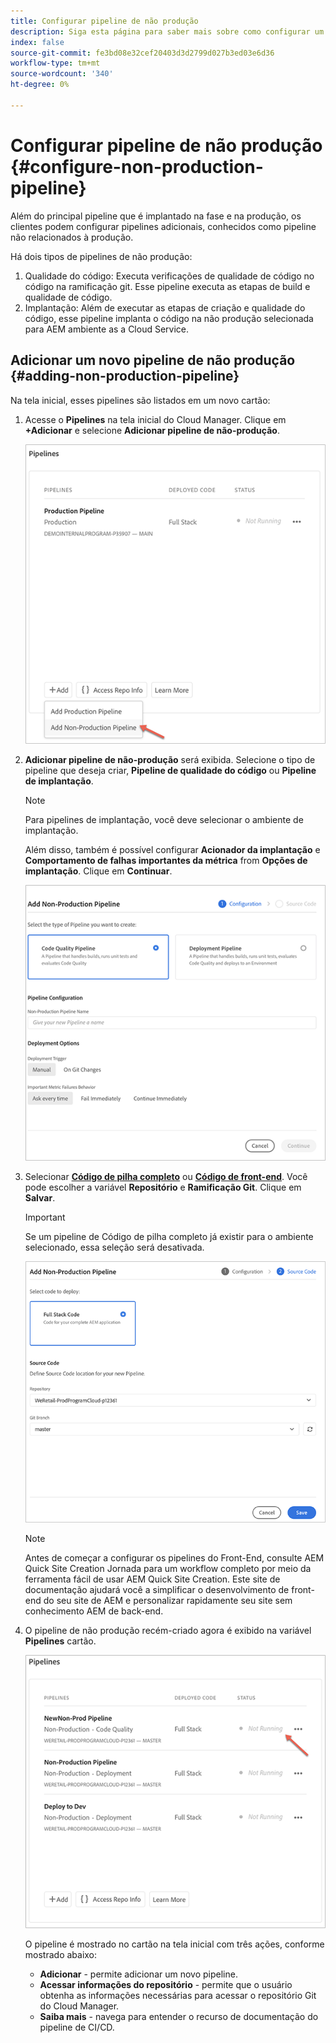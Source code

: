 ```yaml
---
title: Configurar pipeline de não produção
description: Siga esta página para saber mais sobre como configurar um pipeline de não produção no Cloud Manager
index: false
source-git-commit: fe3bd08e32cef20403d3d2799d027b3ed03e6d36
workflow-type: tm+mt
source-wordcount: '340'
ht-degree: 0%

---
```



# Configurar pipeline de não produção {#configure-non-production-pipeline}

Além do principal pipeline que é implantado na fase e na produção, os clientes podem configurar pipelines adicionais, conhecidos como pipeline não relacionados à produção.

Há dois tipos de pipelines de não produção:

1. Qualidade do código: Executa verificações de qualidade de código no código na ramificação git. Esse pipeline executa as etapas de build e qualidade de código.
1. Implantação: Além de executar as etapas de criação e qualidade do código, esse pipeline implanta o código na não produção selecionada para AEM ambiente as a Cloud Service.

## Adicionar um novo pipeline de não produção {#adding-non-production-pipeline}

Na tela inicial, esses pipelines são listados em um novo cartão:

1. Acesse o **Pipelines** na tela inicial do Cloud Manager. Clique em **+Adicionar** e selecione **Adicionar pipeline de não-produção**.

   ![](/help/implementing/cloud-manager/assets/configure-pipeline/nonprod-pipeline-add1.png)

1. **Adicionar pipeline de não-produção**  será exibida. Selecione o tipo de pipeline que deseja criar, **Pipeline de qualidade do código** ou **Pipeline de implantação**.

   >[!NOTE]
   >Para pipelines de implantação, você deve selecionar o ambiente de implantação.

   Além disso, também é possível configurar **Acionador da implantação** e **Comportamento de falhas importantes da métrica** from **Opções de implantação**. Clique em **Continuar**.

   ![](/help/implementing/cloud-manager/assets/configure-pipeline/nonprod-pipeline-add2.png)

1. Selecionar **[Código de pilha completo](/help/implementing/cloud-manager/configuring-pipelines/introduction-ci-cd-pipelines.md#full-stack-pipeline)** ou **[Código de front-end](/help/implementing/cloud-manager/configuring-pipelines/introduction-ci-cd-pipelines.md#front-end)**. Você pode escolher a variável **Repositório** e **Ramificação Git**. Clique em **Salvar**.

   >[!IMPORTANT]
   >Se um pipeline de Código de pilha completo já existir para o ambiente selecionado, essa seleção será desativada.

   ![](/help/implementing/cloud-manager/assets/configure-pipeline/nonprod-pipeline-add3.png)

   >[!NOTE]
   >Antes de começar a configurar os pipelines do Front-End, consulte AEM Quick Site Creation Jornada para um workflow completo por meio da ferramenta fácil de usar AEM Quick Site Creation. Este site de documentação ajudará você a simplificar o desenvolvimento de front-end do seu site de AEM e personalizar rapidamente seu site sem conhecimento AEM de back-end.

1. O pipeline de não produção recém-criado agora é exibido na variável **Pipelines** cartão.

   ![](/help/implementing/cloud-manager/assets/configure-pipeline/nonprod-pipeline-add4.png)


   O pipeline é mostrado no cartão na tela inicial com três ações, conforme mostrado abaixo:

   * **Adicionar** - permite adicionar um novo pipeline.
   * **Acessar informações do repositório** - permite que o usuário obtenha as informações necessárias para acessar o repositório Git do Cloud Manager.
   * **Saiba mais** - navega para entender o recurso de documentação do pipeline de CI/CD.